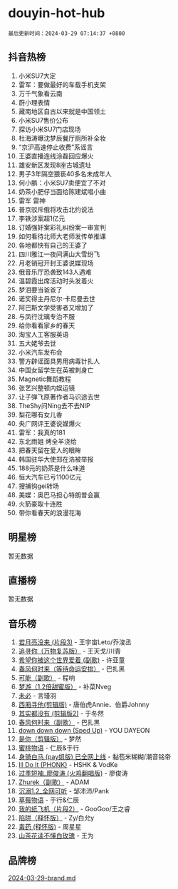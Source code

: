 # douyin-hot-hub

`最后更新时间：2024-03-29 07:14:37 +0800`

## 抖音热榜

1. 小米SU7大定
1. 雷军：要做最好的车载手机支架
1. 万千气象看云南
1. 蔚小理表情
1. 藏南地区自古以来就是中国领土
1. 小米SU7售价公布
1. 探访小米SU7门店现场
1. 杜海涛曝沈梦辰餐厅厕所补全妆
1. “京沪高速停止收费”系谣言
1. 王婆直播连线涂磊回应爆火
1. 雄安新区发现8座古城遗址
1. 男子3年隔空猥亵40多名未成年人
1. 何小鹏：小米SU7卖便宜了不对
1. 奶茶小肥仔当面给陈建斌唱小曲
1. 雷军 雷神
1. 普京驳斥俄将攻击北约说法
1. 李铁涉案超1亿元
1. 订婚强奸案彩礼纠纷案一审宣判
1. 如何看待北师大老师发传单推课
1. 各地都快有自己的王婆了
1. 四川雅江一夜间满山大雪纷飞
1. 月老销冠开封王婆说媒现场
1. 俄音乐厅恐袭致143人遇难
1. 温碧霞出席活动时头发着火
1. 梦泪要当爸爸了
1. 诺奖得主丹尼尔·卡尼曼去世
1. 阿巴斯文学受害者又增加了
1. 与凤行沈璃专治不服
1. 给你看看家乡的春天
1. 淘宝人工客服英语
1. 五大姥爷去世
1. 小米汽车发布会
1. 警方辟谣面具男用病毒针扎人
1. 中国女留学生在英被刺身亡
1. Magnetic舞蹈教程
1. 张艺兴整顿内娱运镜
1. 让子弹飞原著作者马识途去世
1. TheShy问Ning去不去NIP
1. 梨花哪有女儿香
1. 央广网评王婆说媒爆火
1. 雷军：我真的181
1. 东北雨姐 烤全羊浇给
1. 把春天留在爱人的眼眸
1. 韩国驻华大使郑在浩被举报
1. 188元的奶茶是什么味道
1. 恒大汽车已亏1100亿元
1. 搜捕钩gei转场
1. 美媒：奥巴马担心特朗普会赢
1. 火箭豪取十连胜
1. 带你看春天的浪漫花海

## 明星榜

暂无数据

## 直播榜

暂无数据

## 音乐榜

1. [若月亮没来 (片段3)](https://sf3-cdn-tos.douyinstatic.com/obj/tos-cn-ve-2774/okfyEUsGW1B1ovJi5JiN9IjvAT2lMwA054GoEB) - 王宇宙Leto/乔浚丞
1. [追寻你（万物复苏版）](https://sf5-hl-cdn-tos.douyinstatic.com/obj/tos-cn-ve-2774/oYeAZJsbjIDit9APmBg8u6uDUQnHmoCf3gbo74) - 王天戈/川青
1. [希望你被这个世界爱着 (副歌)](https://sf5-hl-cdn-tos.douyinstatic.com/obj/tos-cn-ve-2774/oUHCmWQfZlE3QQBKBeD8rCFLpJzPgCpImhsxMt) - 许亚童
1. [春风何时来（等待命运安排）](https://sf6-cdn-tos.douyinstatic.com/obj/tos-cn-ve-2774/oICBNbD3gelMfB4WgiD1KI2jQtXZE2FgHLwtsl) - 巴扎黑
1. [可能（副歌）](https://sf6-cdn-tos.douyinstatic.com/obj/tos-cn-ve-2774/cde1731888894259b333569393c2fb51) - 程响
1. [梦游（1.2倍甜蜜版）](https://sf5-hl-cdn-tos.douyinstatic.com/obj/tos-cn-ve-2774/o4gyAUm8hwufoEABmwVIiQtHsFuGzAEEWtNMzo) - 补菜Nveg
1. [未必](https://sf5-hl-cdn-tos.douyinstatic.com/obj/tos-cn-ve-2774/ogntQMFnKQDZUgTCYuJgfLEtleYZZFxBQqhhFB) - 言瑾羽
1. [西厢寻他(剪辑版)](https://sf3-cdn-tos.douyinstatic.com/obj/tos-cn-ve-2774/oUsAVfAQKlRNxEv5qxvIB8o5qmIWUcXbzJKJhw) - 唐伯虎Annie、伯爵Johnny
1. [其实都没有 (剪辑版2)](https://sf3-cdn-tos.douyinstatic.com/obj/tos-cn-ve-2774/oEBNQenHZtBhxYjGgUDQk0BCHTigQafgFlbQ7k) - 于冬然
1. [春风何时来（副歌）](https://sf5-hl-cdn-tos.douyinstatic.com/obj/tos-cn-ve-2774/ow7tbAiAWI2giBUrmu0hMMh3UYP3ZXdbDYiXd) - 巴扎黑
1. [down down down (Sped Up)](https://sf6-cdn-tos.douyinstatic.com/obj/tos-cn-ve-2774/ow80iABiXIO9DsFwK6WeZKMaJRi3BPJAotDy8m) - YOU DAYEON
1. [是你（剪辑版）](https://sf5-hl-cdn-tos.douyinstatic.com/obj/tos-cn-ve-2774/46019dae783c4c969944217fe1cfafc4) - 梦然
1. [蜜桃物语](https://sf3-cdn-tos.douyinstatic.com/obj/tos-cn-ve-2774/oIhOSCZtIACtYU4XQkngiW9kCBfVD1Fz9IYeqL) - 仁辰&于行
1. [身骑白马 (pay姐版) 已全网上线](https://sf6-cdn-tos.douyinstatic.com/obj/tos-cn-ve-2774/oQLO5ZgLsFkaDhdIIveF2zUCgfweY0gWaH4AQG) - 黏苞米糊糊/潮音铭帝
1. [lll Do lt (PHONK)](https://sf5-hl-cdn-tos.douyinstatic.com/obj/tos-cn-ve-2774/osfNbddrZl4hIgEDk6kFftBDBJ1X8MZxH1QCOB) - HSHK & VodKe
1. [过季短袖_廖俊涛 (火鸡翻唱版)](https://sf3-cdn-tos.douyinstatic.com/obj/tos-cn-ve-2774/ogQVJl0tRBKxQgZji7YClFEBrVDeHpPTWfCZbQ) - 廖俊涛
1. [Zhurek（副歌）](https://sf5-hl-cdn-tos.douyinstatic.com/obj/tos-cn-ve-2774/ooQm8FBZQDlf0btEYgVpCcSCQfrdJGBEKZYBGS) - ADAM
1. [沉溺1.2_全网可听](https://sf3-cdn-tos.douyinstatic.com/obj/tos-cn-ve-2774/ok2QoiBqsWAX9McZmWiI9gAB0EzwD4Xj6yfmtH) - 邹沛沛/Pank
1. [草莓物语](https://sf3-cdn-tos.douyinstatic.com/obj/tos-cn-ve-2774/okynhJ7jEAIIZBfsLgYMEI8QC3WbQNN66RKzhT) - 于行&仁辰
1. [我的纸飞机（片段2）](https://sf5-hl-cdn-tos.douyinstatic.com/obj/tos-cn-ve-2774/oM2ZrKcg2CD5AeRB2gkeXOFB1IxAGJdZPazYHf) - GooGoo/王之睿
1. [陷阱（释怀版）](https://sf3-cdn-tos.douyinstatic.com/obj/tos-cn-ve-2774/oE8C21LeZrzKLDFfQYgMzx4GAIHageG5IzayY7) - Zy/白允y
1. [毒药 (释怀版)](https://sf5-hl-cdn-tos.douyinstatic.com/obj/tos-cn-ve-2774/oYILMEAzspdZBIzy4frJNB8ZHPHWAhiwowd4Ad) - 周星星
1. [山茶花读不懂白玫瑰](https://sf5-hl-cdn-tos.douyinstatic.com/obj/tos-cn-ve-2774/osfn8B7DktrRHEPJgPCfDbw7QDQEkwC16BxZg9) - 王为

## 品牌榜

[2024-03-29-brand.md](2024-03-29-brand.md)
